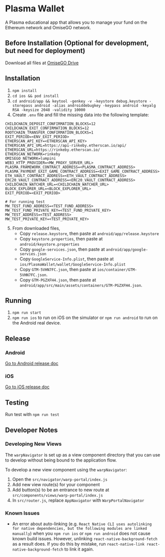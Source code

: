 # Plasma Wallet

A Plasma educational app that allows you to manage your fund on the Ethereum network and OmiseGO network.

## Before Installation (Optional for development, but need for deployment)

Download all files at [OmiseGO Drive](https://drive.google.com/drive/folders/1MMak_4mg5IZ-mv2zBOEok9FCYlMPqf2v?usp=sharing)

## Installation

1. `npm install`
2. `cd ios && pod install`
3. `cd android/app && keytool -genkey -v -keystore debug.keystore -storepass android -alias androiddebugkey -keypass android -keyalg RSA -keysize 2048 -validity 10000`
4. Create `.env` file and fill the missing data into the following template:

```
CHILDCHAIN_DEPOSIT_CONFIRMATION_BLOCKS=12
CHILDCHAIN_EXIT_CONFIRMATION_BLOCKS=12
ROOTCHAIN_TRANSFER_CONFIRMATION_BLOCKS=1
EXIT_PERIOD=<ENV_EXIT_PERIOD>
ETHERSCAN_API_KEY=<ETHERSCAN_API_KEY>
ETHERSCAN_API_URL=https://api-rinkeby.etherscan.io/api/
ETHERSCAN_URL=https://rinkeby.etherscan.io/
ETHERSCAN_NETWORK=rinkeby
OMISEGO_NETWORK=lumpini
WEB3_HTTP_PROVIDER=<MW_PROXY_SERVER_URL>
PLASMA_FRAMEWORK_CONTRACT_ADDRESS=<PLASMA_CONTRACT_ADDRESS>
PLASMA_PAYMENT_EXIT_GAME_CONTRACT_ADDRESS=<EXIT_GAME_CONTRACT_ADDRESS>
ETH_VAULT_CONTRACT_ADDRESS=<ETH_VAULT_CONTRACT_ADDRESS>
ERC20_VAULT_CONTRACT_ADDRESS=<ERC20_VAULT_CONTRACT_ADDRESS>
CHILDCHAIN_WATCHER_URL=<CHILDCHAIN_WATCHER_URL>
BLOCK_EXPLORER_URL=<BLOCK_EXPLORER_URL>
EXIT_PERIOD=<EXIT_PERIOD>

# For running test
MW_TEST_FUND_ADDRESS=<TEST_FUND_ADDRESS>
MW_TEST_FUND_PRIVATE_KEY=<TEST_FUND_PRIVATE_KEY>
MW_TEST_ADDRESS=<TEST_ADDRESS>
MW_TEST_PRIVATE_KEY=<TEST_PRIVATE_KEY>
```

5. From downloaded files,
   - Copy `release.keystore`, then paste at `android/app/release.keystore`
   - Copy `keystore.properties`, then paste at `android/keystore.properties`
   - Copy `google-services.json`, then paste at `android/app/google-servies.json`
   - Copy `GoogleService-Info.plist`, then paste at `ios/PlasmaWallet/wallet/GoogleService-Info.plist`
   - Copy `GTM-5VHN7FC.json`, then paste at `ios/container/GTM-5VHN7FC.json`.
   - Copy `GTM-PGZXFH4.json`, then paste at `android/app/src/main/assets/containers/GTM-PGZXFH4.json`.

## Running

1. `npm run start`
2. `npm run ios` to run on iOS on the simulator or `npm run android` to run on the Android real device.

## Release

### Android

[Go to Android release doc](docs/release-android.md)

### iOS

[Go to iOS release doc](docs/release-ios.md)

## Testing

Run test with `npm run test`

## Developer Notes

### **Developing New Views**

The `warpNavigator` is set up as a view component directory that you can use to develop without being bound to the application flow.

To develop a new view component using the `warpNavigator`:

1. Open the `src/navigator/warp-portal/index.js`
2. Add new view route(s) for your component
3. Add button(s) to be an entrance to new route at `src/components/views/warp-portal/index.js`
4. In `src/router.js`, replace `AppNavigator` with `WarpPortalNavigator`

### **Known Issues**

- An error about auto-linking (e.g. `React Native CLI uses autolinking for native dependencies, but the following modules are linked manually`) when you `npm run ios` or `npm run android` does not cause known build issues. However, unlinking `react-native-background-fetch` as a result does. If you do this by mistake, run `react-native-link react-native-background-fetch` to link it again.
